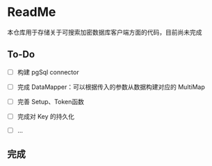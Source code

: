 # ReadMe

本仓库用于存储关于可搜索加密数据库客户端方面的代码，目前尚未完成

## To-Do

- [ ] 构建 pgSql connector 

- [ ] 完成 DataMapper：可以根据传入的参数从数据构建对应的 MultiMap

- [ ] 完善 Setup、Token函数

- [ ] 完成对 Key 的持久化

- [ ] ...
## 完成